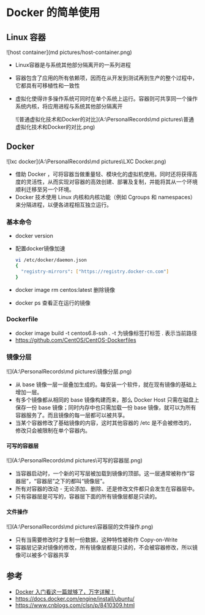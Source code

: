 # Docker 的简单使用

## Linux 容器

![host container](md pictures/host-container.png)

- Linux容器是与系统其他部分隔离开的一系列进程

- 容器包含了应用的所有依赖项，因而在从开发到测试再到生产的整个过程中，它都具有可移植性和一致性

- 虚拟化使得许多操作系统可同时在单个系统上运行。容器则可共享同一个操作系统内核，将应用进程与系统其他部分隔离开

  ![普通虚拟化技术和Docker的对比](A:\PersonalRecords\md pictures\普通虚拟化技术和Docker的对比.png)

## Docker

![lxc docker](A:\PersonalRecords\md pictures\LXC Docker.png)

- 借助 Docker ，可将容器当做重量轻、模块化的虚拟机使用。同时还将获得高度的灵活性，从而实现对容器的高效创建、部署及复制，并能将其从一个环境顺利迁移至另一个环境。
- Docker 技术使用 Linux 内核和内核功能（例如 Cgroups 和 namespaces）来分隔进程，以便各进程相互独立运行。

### 基本命令

- docker version

- 配置docker镜像加速

  ```bash
  vi /etc/docker/daemon.json
  {
    "registry-mirrors": ["https://registry.docker-cn.com"]
  }
  ```

- docker image rm centos:latest    删除镜像

- docker ps    查看正在运行的镜像

### Dockerfile

- docker image build  -t centos6.8-ssh .
  -t 为镜像标签打标签  . 表示当前路径
- https://github.com/CentOS/CentOS-Dockerfiles

### 镜像分层

![](A:\PersonalRecords\md pictures\镜像分层.png)

- 从 base 镜像一层一层叠加生成的。每安装一个软件，就在现有镜像的基础上增加一层。
- 有多个镜像都从相同的 base 镜像构建而来，那么 Docker Host 只需在磁盘上保存一份 base 镜像；同时内存中也只需加载一份 base 镜像，就可以为所有容器服务了。而且镜像的每一层都可以被共享。
- 当某个容器修改了基础镜像的内容，这时其他容器的 /etc 是不会被修改的，修改只会被限制在单个容器内。

#### 可写的容器层

![](A:\PersonalRecords\md pictures\可写的容器层.png)

- 当容器启动时，一个新的可写层被加载到镜像的顶部。这一层通常被称作“容器层”，“容器层”之下的都叫“镜像层”。
- 所有对容器的改动 - 无论添加、删除、还是修改文件都只会发生在容器层中。
- 只有容器层是可写的，容器层下面的所有镜像层都是只读的。

#### 文件操作

![](A:\PersonalRecords\md pictures\容器层的文件操作.png)

- 只有当需要修改时才复制一份数据，这种特性被称作 Copy-on-Write
- 容器层记录对镜像的修改，所有镜像层都是只读的，不会被容器修改，所以镜像可以被多个容器共享

## 参考

- [Docker 入门看这一篇就够了，万字详解！](https://mp.weixin.qq.com/s?__biz=MzU2NDg0OTgyMA==&mid=2247487184&idx=1&sn=9dd53dbe693e9c6a2166d1f1bee3c792&chksm=fc45f323cb327a35d684095e1db3e90e3cd0663fd1a13641aaf2f4d45ac4991b2af4d0c8a4db&mpshare=1&scene=1&srcid=&sharer_sharetime=1590206039689&sharer_shareid=0371ca963acf0af2ddb31b55f8b68241#rd)
- https://docs.docker.com/engine/install/ubuntu/
- https://www.cnblogs.com/clsn/p/8410309.html